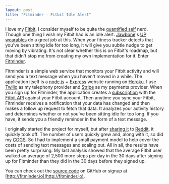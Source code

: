 ```yaml
---
layout: post
title: "Fitminder - Fitbit Idle Alert"
---
```


I love my [Fitbit](http://fitbit.com). I consider myself to be quite the [quantified self](http://quantifiedself.com) nerd. Though one thing I wish my Fitbit had is an idle alert. [Jawbone](http://jawbone.com)'s [UP wearables](https://jawbone.com/up) do a great job at this. When your fitness tracker detects that you've been sitting idle for too long, it will give you subtle nudge to get moving by vibrating. It's not clear whether this is on Fitbit's roadmap, but that didn't stop me from creating my own implementation for it. Enter [Fitminder](http://fitminder.io).

Fitminder is a simple web service that monitors your Fitbit activity and will send you a text message when you haven't moved in a while. The application itself is a [node.js](http://nodejs.org) + [Express](http://expressjs.com) website running on [Heroku](http://heroku.com). I use [Twilio](http://twilio.com) as my telephony provider and [Stripe](http://stripe.com) as my payments provider. When you sign up for Fitminder, the application creates a [subscription](http://wiki.fitbit.com/display/API/Fitbit+Subscriptions+API) with the [Fitbit API](http://dev.fitbit.com) against your Fitbit account. Then anytime you sync your Fitbit, Fitminder receives a notification that your data has changed and then makes a follow up request to fetch that data. It analyzes your activity history and determines whether or not you've been sitting idle for too long. If you have, it sends you a friendly reminder in the form of a text message.

I originally started the project for myself, but after [sharing it](http://www.reddit.com/r/fitbit/comments/31jecl/fitminder_an_idle_alert_for_your_fitbit/) to [Reddit](http://reddit.com), it quickly took off. The number of users quickly grew and, along with it, so did my [COGS](http://en.wikipedia.org/wiki/Cost_of_goods_sold). So I had to implement a small payment model to help cover the costs of sending text messages and scaling out. All in all, the results have been pretty surprising. My last analysis showed that the average Fitbit user walked an average of 2,500 more steps per day in the 30 days after signing up for Fitminder than they did in the 30 days before they signed up.

You can check out the [source code](http://github.com/mbmccormick/fitminder) on GitHub or signup at [http://fitminder.io](http://fitminder.io).
